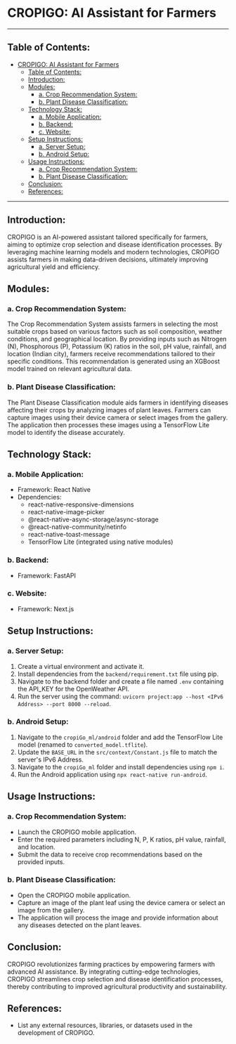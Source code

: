 # CROPIGO: AI Assistant for Farmers

---

## Table of Contents:

- [CROPIGO: AI Assistant for Farmers](#cropigo-ai-assistant-for-farmers)
  - [Table of Contents:](#table-of-contents)
  - [Introduction:](#introduction)
  - [Modules:](#modules)
    - [a. Crop Recommendation System:](#a-crop-recommendation-system)
    - [b. Plant Disease Classification:](#b-plant-disease-classification)
  - [Technology Stack:](#technology-stack)
    - [a. Mobile Application:](#a-mobile-application)
    - [b. Backend:](#b-backend)
    - [c. Website:](#c-website)
  - [Setup Instructions:](#setup-instructions)
    - [a. Server Setup:](#a-server-setup)
    - [b. Android Setup:](#b-android-setup)
  - [Usage Instructions:](#usage-instructions)
    - [a. Crop Recommendation System:](#a-crop-recommendation-system-1)
    - [b. Plant Disease Classification:](#b-plant-disease-classification-1)
  - [Conclusion:](#conclusion)
  - [References:](#references)

---

## Introduction:

CROPIGO is an AI-powered assistant tailored specifically for farmers, aiming to optimize crop selection and disease identification processes. By leveraging machine learning models and modern technologies, CROPIGO assists farmers in making data-driven decisions, ultimately improving agricultural yield and efficiency.

## Modules:

### a. Crop Recommendation System:

The Crop Recommendation System assists farmers in selecting the most suitable crops based on various factors such as soil composition, weather conditions, and geographical location. By providing inputs such as Nitrogen (N), Phosphorous (P), Potassium (K) ratios in the soil, pH value, rainfall, and location (Indian city), farmers receive recommendations tailored to their specific conditions. This recommendation is generated using an XGBoost model trained on relevant agricultural data.

### b. Plant Disease Classification:

The Plant Disease Classification module aids farmers in identifying diseases affecting their crops by analyzing images of plant leaves. Farmers can capture images using their device camera or select images from the gallery. The application then processes these images using a TensorFlow Lite model to identify the disease accurately.

## Technology Stack:

### a. Mobile Application:

- Framework: React Native
- Dependencies: 
    - react-native-responsive-dimensions
    - react-native-image-picker
    - @react-native-async-storage/async-storage
    - @react-native-community/netinfo
    - react-native-toast-message
    - TensorFlow Lite (integrated using native modules)

### b. Backend:

- Framework: FastAPI

### c. Website:

- Framework: Next.js

## Setup Instructions:

### a. Server Setup:

1. Create a virtual environment and activate it.
2. Install dependencies from the `backend/requirement.txt` file using pip.
3. Navigate to the backend folder and create a file named `.env` containing the API_KEY for the OpenWeather API.
4. Run the server using the command: `uvicorn project:app --host <IPv6 Address> --port 8000 --reload`.

### b. Android Setup:

1. Navigate to the `cropiGo_ml/android` folder and add the TensorFlow Lite model (renamed to `converted_model.tflite`).
2. Update the `BASE_URL` in the `src/context/Constant.js` file to match the server's IPv6 Address.
3. Navigate to the `cropiGo_ml` folder and install dependencies using `npm i`.
4. Run the Android application using `npx react-native run-android`.

## Usage Instructions:

### a. Crop Recommendation System:

- Launch the CROPIGO mobile application.
- Enter the required parameters including N, P, K ratios, pH value, rainfall, and location.
- Submit the data to receive crop recommendations based on the provided inputs.

### b. Plant Disease Classification:

- Open the CROPIGO mobile application.
- Capture an image of the plant leaf using the device camera or select an image from the gallery.
- The application will process the image and provide information about any diseases detected on the plant leaves.

## Conclusion:

CROPIGO revolutionizes farming practices by empowering farmers with advanced AI assistance. By integrating cutting-edge technologies, CROPIGO streamlines crop selection and disease identification processes, thereby contributing to improved agricultural productivity and sustainability.

## References:

- List any external resources, libraries, or datasets used in the development of CROPIGO.
